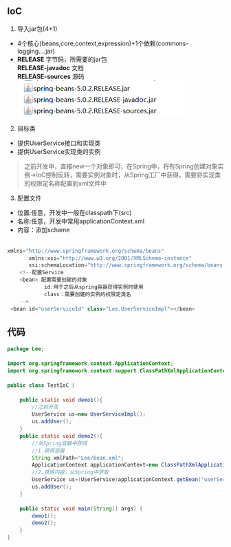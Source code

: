 ## IoC
1. 导入jar包(4+1)
- 4个核心(beans,core,context,expression)+1个依赖(commons-logging....jar) 
- **RELEASE** 字节码，所需要的jar包  
**RELEASE-javadoc** 文档  
**RELEASE-sources** 源码  
![image](1.png)  

2. 目标类
 - 提供UserService接口和实现类
 - 提供UserService实现类的实例
>之前开发中，直接new一个对象即可，在Spring中，将有Spring创建对象实例->IoC控制反转，需要实例对象时，从Spring工厂中获得，需要将实现类的权限定名称配置到xml文件中
3. 配置文件
- 位置:任意，开发中一般在classpath下(src)
- 名称:任意，开发中常用applicationContext.xml
- 内容：添加schame
```java

xmlns="http://www.springframework.org/schema/beans"
       xmlns:xsi="http://www.w3.org/2001/XMLSchema-instance"
       xsi:schemaLocation="http://www.springframework.org/schema/beans http://www.springframework.org/schema/beans/spring-beans.xsd">
    <!--配置Service
    <bean> 配置需要创建的对象
            id:用于之后从spring容器获得实例时使用
            class：需要创建的实例的权限定类名
    -->
 <bean id="userServiceId" class="Lee.UserServiceImpl"></bean>
```

## 代码
```java
package Lee;

import org.springframework.context.ApplicationContext;
import org.springframework.context.support.ClassPathXmlApplicationContext;

public class TestIoC {

    public static void demo1(){
        //之前开发
        UserService us=new UserServiceImpl();
        us.addUser();
    }
    public static void demo2(){
        //从Spring容器中获得
        //1.获得容器
        String xmlPath="Lee/bean.xml";
        ApplicationContext applicationContext=new ClassPathXmlApplicationContext(xmlPath);
        //2.获得内容，从Spring中获取
        UserService us=(UserService)applicationContext.getBean("userServiceId");
        us.addUser();
    }

    public static void main(String[] args) {
        demo1();
        demo2();
    }
}



```
